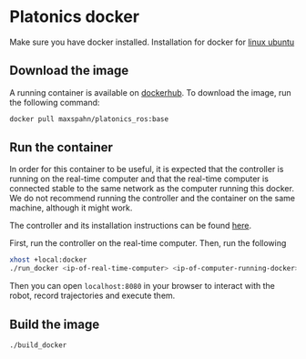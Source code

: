 # Platonics docker

Make sure you have docker installed.
Installation for docker for [linux ubuntu](https://docs.docker.com/desktop/setup/install/linux/ubuntu/)


## Download the image

A running container is available on
[dockerhub](https://hub.docker.com/repository/docker/maxspahn/platonics_ros/general).
To download the image, run the following command:
```bash
docker pull maxspahn/platonics_ros:base
```

## Run the container

In order for this container to be useful, it is expected that the controller is
running on the real-time computer and that the real-time computer is connected
stable to the same network as the computer running this docker. We do not
recommend running the controller and the container on the same machine, although
it might work.

The controller and its installation instructions can be found
[here](https://github.com/franzesegiovanni/franka_human_friendly_controllers).

First, run the controller on the real-time computer. Then, run the following
```bash
xhost +local:docker
./run_docker <ip-of-real-time-computer> <ip-of-computer-running-docker>
```

Then you can open `localhost:8080` in your browser to interact with the robot,
record trajectories and execute them.

## Build the image
```bash
./build_docker
```
